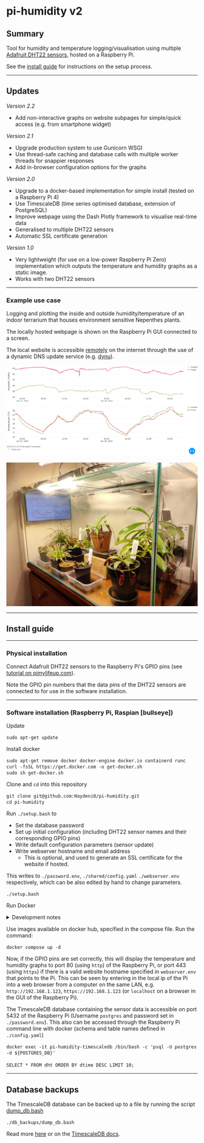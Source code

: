 # pi-humidity v2

## Summary

Tool for humidity and temperature logging/visualisation using multiple [Adafruit DHT22 sensors](https://learn.adafruit.com/dht), hosted on a Raspberry Pi.

See the [install guide](#install-guide) for instructions on the setup process.

---

## Updates

*Version 2.2*

- Add non-interactive graphs on website subpages for simple/quick access (e.g. from smartphone widget)

*Version 2.1*

- Upgrade production system to use Gunicorn WSGI
- Use thread-safe caching and database calls with multiple worker threads for snappier responses
- Add in-browser configuration options for the graphs

*Version 2.0*

- Upgrade to a docker-based implementation for simple install (tested on a Raspberry Pi 4)
- Use TimescaleDB (time series optimised database, extension of PostgreSQL)
- Improve webpage using the Dash Plotly framework to visualise real-time data
- Generalised to multiple DHT22 sensors
- Automatic SSL certificate generation

*Version 1.0*

- Very lightweight (for use on a low-power Raspberry Pi Zero) implementation which outputs the temperature and humidity graphs as a static image.
- Works with two DHT22 sensors

---

### Example use case

Logging and plotting the inside and outside humidity/temperature of an indoor terrarium that houses environment sensitive Nepenthes plants.

The locally hosted webpage is shown on the Raspberry Pi GUI connected to a screen.

The local website is accessible [remotely](https://pi-humidity.webredirect.org/) on the internet through the use of a dynamic DNS update service (e.g. [dynu](https://www.dynu.com/en-US/)).

![DHT graph example](Media/DHT_graph_example.png "DHT graph example")

![Fish tank terrarium setup](Media/FishTankTerrarium.jpg "Fish tank terrarium setup")

---

## Install guide

---

### Physical installation

Connect Adafruit DHT22 sensors to the Raspberry Pi's GPIO pins (see [tutorial on pimylifeup.com](https://pimylifeup.com/raspberry-pi-humidity-sensor-dht22/)).

Note the GPIO pin numbers that the data pins of the DHT22 sensors are connected to for use in the software installation.

---

### Software installation (Raspberry Pi, Raspian [bullseye])

Update

    sudo apt-get update

Install docker

    sudo apt-get remove docker docker-engine docker.io containerd runc
    curl -fsSL https://get.docker.com -o get-docker.sh
    sudo sh get-docker.sh

Clone and ```cd``` into this repository

    git clone git@github.com:Haydeni0/pi-humidity.git
    cd pi-humidity

Run ```./setup.bash``` to

- Set the database password
- Set up initial configuration (including DHT22 sensor names and their corresponding GPIO pins)
- Write default configuration parameters (sensor update)
- Write webserver hostname and email address
  - This is optional, and used to generate an SSL certificate for the website if hosted.

This writes to ```./password.env```, ```./shared/config.yaml``` ```./webserver.env``` respectively, which can be also edited by hand to change parameters.

    ./setup.bash

Run Docker

<details>
<summary>Development notes</summary>

> To build the container use the docker file [```./python.Dockerfile```](./python.Dockerfile)
>
> The build may take a *long* time on a Raspberry Pi, due to many python precompiled wheels not being available for ```arm/v7```.
>
>     docker build -f python.Dockerfile . -t haydeni0/pi-humidity:python
>     docker push haydeni0/pi-humidity:python
>
> > It is recommended to use a faster computer using ```docker buildx build``` to build for ```linux/arm/v7```, and optionally for ```linux/amd64``` to use in development from an amd64 based computer.
> >
> >     docker buildx create --name mybuilder --driver docker-container --bootstrap
> >     docker buildx use mybuilder
> >     docker buildx build -f python.Dockerfile . -t haydeni0/pi-humidity:python --platform linux/arm/v7,linux/amd64

</details>

Use images available on docker hub, specified in the compose file. Run the command:

    docker compose up -d

Now, if the GPIO pins are set correctly, this will display the temperature and humidity graphs to port 80 (using ```http```) of the Raspberry Pi, or port 443 (using ```https```) if there is a valid website hostname specified in ```webserver.env``` that points to the Pi.
This can be seen by entering in the local ip of the Pi into a web browser from a computer on the same LAN, e.g. ```http://192.168.1.123```, ```https://192.168.1.123``` (or ```localhost``` on a browser in the GUI of the Raspberry Pi).

The TimescaleDB database containing the sensor data is accessible on port 5432 of the Raspberry Pi (Username ```postgres``` and password set in ```./password.env```). This also can be accessed through the Raspberry Pi command line with docker (schema and table names defined in ```./config.yaml```)

    docker exec -it pi-humidity-timescaledb /bin/bash -c 'psql -U postgres -d ${POSTGRES_DB}'

    SELECT * FROM dht ORDER BY dtime DESC LIMIT 10;

---

## Database backups

The TimescaleDB database can be backed up to a file by running the script [dump_db.bash](./db_backups/dump_db.bash)

    ./db_backups/dump_db.bash

Read more [here](./db_backups/db_backups.md) or on the [TimescaleDB docs](https://docs.timescale.com/self-hosted/latest/backup-and-restore/pg-dump-and-restore/).

